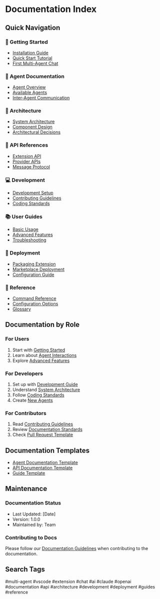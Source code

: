 # Documentation Index

## Quick Navigation

### 🚀 Getting Started
- [Installation Guide](./guides/installation.md)
- [Quick Start Tutorial](./guides/getting-started.md)
- [First Multi-Agent Chat](./guides/first-chat.md)

### 🤖 Agent Documentation
- [Agent Overview](./agents/README.md)
- [Available Agents](./agents/capabilities.md)
- [Inter-Agent Communication](./agents/communication.md)

### 📐 Architecture
- [System Architecture](./architecture/system-design.md)
- [Component Design](./architecture/component-design.md)
- [Architectural Decisions](./architecture/decisions.md)

### 🔌 API References
- [Extension API](./api/extension-api.md)
- [Provider APIs](./api/provider-api.md)
- [Message Protocol](./api/message-types.md)

### 💻 Development
- [Development Setup](./development/setup.md)
- [Contributing Guidelines](./development/contributing.md)
- [Coding Standards](./development/coding-standards.md)

### 📚 User Guides
- [Basic Usage](./guides/basic-usage.md)
- [Advanced Features](./guides/advanced-features.md)
- [Troubleshooting](./guides/troubleshooting.md)

### 🚢 Deployment
- [Packaging Extension](./deployment/packaging.md)
- [Marketplace Deployment](./deployment/marketplace.md)
- [Configuration Guide](./deployment/configuration.md)

### 📖 Reference
- [Command Reference](./reference/command-reference.md)
- [Configuration Options](./reference/configuration-reference.md)
- [Glossary](./reference/glossary.md)

## Documentation by Role

### For Users
1. Start with [Getting Started](./guides/getting-started.md)
2. Learn about [Agent Interactions](./guides/agent-interactions.md)
3. Explore [Advanced Features](./guides/advanced-features.md)

### For Developers
1. Set up with [Development Guide](./development/setup.md)
2. Understand [System Architecture](./architecture/system-design.md)
3. Follow [Coding Standards](./development/coding-standards.md)
4. Create [New Agents](./guides/creating-agents.md)

### For Contributors
1. Read [Contributing Guidelines](./development/contributing.md)
2. Review [Documentation Standards](./development/documentation-guidelines.md)
3. Check [Pull Request Template](./development/pull-request-template.md)

## Documentation Templates

- [Agent Documentation Template](./templates/AGENT_TEMPLATE.md)
- [API Documentation Template](./templates/API_TEMPLATE.md)
- [Guide Template](./templates/GUIDE_TEMPLATE.md)

## Maintenance

### Documentation Status
- Last Updated: [Date]
- Version: 1.0.0
- Maintained by: Team

### Contributing to Docs
Please follow our [Documentation Guidelines](./development/documentation-guidelines.md) when contributing to the documentation.

## Search Tags

#multi-agent #vscode #extension #chat #ai #claude #openai #documentation #api #architecture #development #deployment #guides #reference